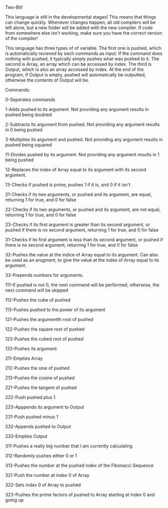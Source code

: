Two-Bit!

This language is still in the developmental stages!  This means that things can change quickly.  Whenever changes happen, all old compilers will be left alone, but a new folder will be added with the new compiler.  If code from somewhere else isn't working, make sure you have the correct version of the compiler!

This language has three types of of variable.  The first one is pushed, which is automatically recieved by each commands as input.  If the command does nothing with pushed, it typically simply pushes what was pushed to it.  The second is Array, an array which can be accessed by index.  The third is Output, which is also an array accessed by index.  At the end of the program, if Output is empty, pushed will automatically be outputted, otherwise the contents of Output will be.  

Commands:

0-Seperates commands

1-Adds pushed to its argument.  Not providing any argument results in pushed being doubled

2-Subtracts its argument from pushed.  Not providing any argument results in 0 being pushed

3-Multiplies its argument and pushed.  Not providing any argument results in pushed being squared



11-Divides pushed by its argument.  Not providing any argument results in 1 being pushed

12-Replaces the index of Array equal to its argument with its second argument.  

13-Checks if pushed is prime, pushes 1 if it is, and 0 if it isn't

21-Checks if its two arguments, or pushed and its argument, are equal, returning 1 for true, and 0 for false

22-Checks if its two arguments, or pushed and its argument, are not equal, returning 1 for true, and 0 for false

23-Checks if its first argument is greater than its second argument, or pushed if there is no second argument, returning 1 for true, and 0 for false

31-Checks if its first argument is less than its second argument, or pushed if there is no second argument, returning 1 for true, and 0 for false

32-Pushes the value at the indice of Array equal to its argument.  Can also be used as an arugment, to give the value at the index of Array equal to its argument.  

33-Prepends numbers for arguments.  

111-If pushed is not 0, the next command will be performed, otherwise, the next command will be skipped

112-Pushes the cube of pushed

113-Pushes pushed to the power of its argument

121-Pushes the argumentth root of pushed

122-Pushes the square root of pushed

123-Pushes the cubed root of pushed

133-Pushes its argument

211-Empties Array

212-Pushes the sine of pushed

213-Pushes the cosine of pushed

221-Pushes the tangent of pushed

222-Push pushed plus 1

223-Apppends its argument to Output

231-Push pushed minus 1

232-Appends pushed to Output

233-Empties Output

311-Pushes a really big number that I am currently calculating

312-Randomly pushes either 0 or 1

313-Pushes the number at the pushed index of the Fibonacci Sequence

321-Push the number at index 0 of Array

322-Sets index 0 of Array to pushed

323-Pushes the prime factors of pushed to Array starting at index 0 and going up
